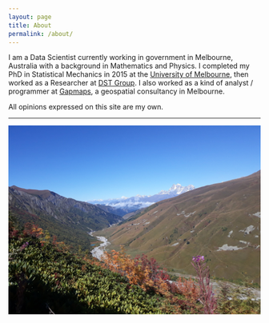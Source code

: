```yaml
---
layout: page
title: About
permalink: /about/
---
```


I am a Data Scientist currently working in government in Melbourne, Australia with a background in Mathematics and Physics. I completed my PhD in Statistical Mechanics in 2015 at the [University of Melbourne](https://www.ms.unimelb.edu.au), then worked as a Researcher at [DST Group]. I also worked as a kind of analyst / programmer at [Gapmaps], a geospatial consultancy in Melbourne.

All opinions expressed on this site are my own.

***

![In the mountains: 1](/assets/images/georgia1.jpg)

[DST Group]: https://www.dst.defence.gov.au
[Gapmaps]: https://www.gapmaps.com

